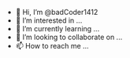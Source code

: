 - 👋 Hi, I’m @badCoder1412
- 👀 I’m interested in ...
- 🌱 I’m currently learning ...
- 💞️ I’m looking to collaborate on ...
- 📫 How to reach me ...

<!---
badCoder1412/badCoder1412 is a ✨ special ✨ repository because its `README.md` (this file) appears on your GitHub profile.
--->
